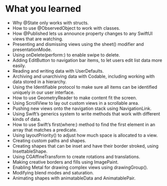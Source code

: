 # What you learned

* Why @State only works with structs.
* How to use @ObservedObject to work with classes.
* How @Published lets us announce property changes to any SwiftUI views that are watching.
* Presenting and dismissing views using the sheet() modifier and presentationMode.
* Using onDelete(perform:) to enable swipe to delete.
* Adding EditButton to navigation bar items, to let users edit list data more easily.
* Reading and writing data with UserDefaults.
* Archiving and unarchiving data with Codable, including working with data stored in a hierarchy.
* Using the Identifiable protocol to make sure all items can be identified uniquely in our user interface.
* How to use GeometryReader to make content fit the screen.
* Using ScrollView to lay out custom views in a scrollable area.
* Pushing new views onto the navigation stack using NavigationLink.
* Using Swift’s generics system to write methods that work with different kinds of data.
* How to use Swift’s first(where:) method to find the first element in an array that matches a predicate.
* Using layoutPriority() to adjust how much space is allocated to a view.
* Creating custom paths and shapes.
* Creating shapes that can be inset and have their border stroked, using InsettableShape.
* Using CGAffineTransform to create rotations and translations.
* Making creative borders and fills using ImagePaint.
* Enabling Metal for drawing complex views using drawingGroup().
* Modifying blend modes and saturation.
* Animating shapes with animatableData and AnimatablePair.
